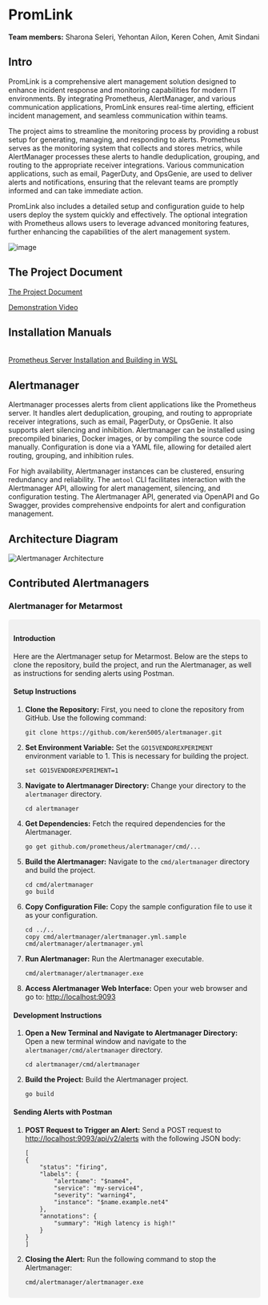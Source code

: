 # PromLink 

**Team members:** Sharona Seleri, Yehontan Ailon, Keren Cohen, Amit Sindani

## Intro

PromLink is a comprehensive alert management solution designed to enhance incident response and monitoring capabilities for modern IT environments. By integrating Prometheus, AlertManager, and various communication applications, PromLink ensures real-time alerting, efficient incident management, and seamless communication within teams.

The project aims to streamline the monitoring process by providing a robust setup for generating, managing, and responding to alerts. Prometheus serves as the monitoring system that collects and stores metrics, while AlertManager processes these alerts to handle deduplication, grouping, and routing to the appropriate receiver integrations. Various communication applications, such as email, PagerDuty, and OpsGenie, are used to deliver alerts and notifications, ensuring that the relevant teams are promptly informed and can take immediate action.

PromLink also includes a detailed setup and configuration guide to help users deploy the system quickly and effectively. The optional integration with Prometheus allows users to leverage advanced monitoring features, further enhancing the capabilities of the alert management system.

![image](https://github.com/keren5005/PromLink/assets/120311888/97c58b02-b42d-4548-90e3-9c5db73a8fd9)

## The Project Document
[The Project Document](https://docs.google.com/document/d/1Z8aP73-qfQTJvO1sbzkbGy7vpMwKQOuJ/edit)

[Demonstration Video]([https://drive.google.com/file/d/1Fke3X5ISK8K_aoDAEpY8S_DVMMm4ngh1/view?usp=drive_link)

## Installation Manuals
<br/>[Prometheus Server Installation and Building in WSL](https://docs.google.com/document/d/1b3tM0dMIS8sU3uE8-a8AZPi6YwI0U_NX/edit)

## Alertmanager

Alertmanager processes alerts from client applications like the Prometheus server. It handles alert deduplication, grouping, and routing to appropriate receiver integrations, such as email, PagerDuty, or OpsGenie. It also supports alert silencing and inhibition. Alertmanager can be installed using precompiled binaries, Docker images, or by compiling the source code manually. Configuration is done via a YAML file, allowing for detailed alert routing, grouping, and inhibition rules.

For high availability, Alertmanager instances can be clustered, ensuring redundancy and reliability. The `amtool` CLI facilitates interaction with the Alertmanager API, allowing for alert management, silencing, and configuration testing. The Alertmanager API, generated via OpenAPI and Go Swagger, provides comprehensive endpoints for alert and configuration management.

## Architecture Diagram

![Alertmanager Architecture](https://raw.githubusercontent.com/keren5005/alertmanager/b0f54f0bc76114b03d81627c714a7d12e4138795/doc/arch.svg)

## Contributed Alertmanagers

### Alertmanager for Metarmost

<div style="background-color:#f0f0f0; padding:10px; border-radius:5px;">
<h4>Introduction</h4>
<p>Here are the Alertmanager setup for Metarmost. Below are the steps to clone the repository, build the project, and run the Alertmanager, as well as instructions for sending alerts using Postman.</p>

<h4>Setup Instructions</h4>
<ol>
<li><strong>Clone the Repository:</strong> First, you need to clone the repository from GitHub. Use the following command:</li>
<pre><code>git clone https://github.com/keren5005/alertmanager.git</code></pre>

<li><strong>Set Environment Variable:</strong> Set the <code>GO15VENDOREXPERIMENT</code> environment variable to 1. This is necessary for building the project.</li>
<pre><code>set GO15VENDOREXPERIMENT=1</code></pre>

<li><strong>Navigate to Alertmanager Directory:</strong> Change your directory to the <code>alertmanager</code> directory.</li>
<pre><code>cd alertmanager</code></pre>

<li><strong>Get Dependencies:</strong> Fetch the required dependencies for the Alertmanager.</li>
<pre><code>go get github.com/prometheus/alertmanager/cmd/...</code></pre>

<li><strong>Build the Alertmanager:</strong> Navigate to the <code>cmd/alertmanager</code> directory and build the project.</li>
<pre><code>cd cmd/alertmanager
go build</code></pre>

<li><strong>Copy Configuration File:</strong> Copy the sample configuration file to use it as your configuration.</li>
<pre><code>cd ../..
copy cmd/alertmanager/alertmanager.yml.sample cmd/alertmanager/alertmanager.yml</code></pre>

<li><strong>Run Alertmanager:</strong> Run the Alertmanager executable.</li>
<pre><code>cmd/alertmanager/alertmanager.exe</code></pre>

<li><strong>Access Alertmanager Web Interface:</strong> Open your web browser and go to: <a href="http://localhost:9093">http://localhost:9093</a></li>
</ol>

<h4>Development Instructions</h4>
<ol>
<li><strong>Open a New Terminal and Navigate to Alertmanager Directory:</strong> Open a new terminal window and navigate to the <code>alertmanager/cmd/alertmanager</code> directory.</li>
<pre><code>cd alertmanager/cmd/alertmanager</code></pre>

<li><strong>Build the Project:</strong> Build the Alertmanager project.</li>
<pre><code>go build</code></pre>
</ol>

<h4>Sending Alerts with Postman</h4>
<ol>
<li><strong>POST Request to Trigger an Alert:</strong> Send a POST request to <a href="[http://localhost:9093/api/v2/alerts](http://localhost:9093/api/v2/alerts)">http://localhost:9093/api/v2/alerts</a> with the following JSON body:</li>
<pre><code>[
{
    "status": "firing",
	"labels": {
		"alertname": "$name4",
		"service": "my-service4",
		"severity": "warning4",
		"instance": "$name.example.net4"
	},
	"annotations": {
		"summary": "High latency is high!"
	}
}
]
</code></pre>

<li><strong>Closing the Alert:</strong> Run the following command to stop the Alertmanager:</li>
<pre><code>cmd/alertmanager/alertmanager.exe</code></pre>
</ol>
</div>
